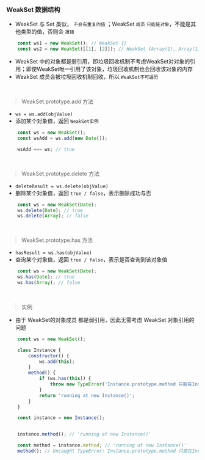 ### WeakSet 数据结构

- WeakSet 与 Set 类似， `不会有重复的值` ；WeakSet `成员` `只能是对象`，不能是其他类型的值，否则会 `报错`
```javascript
    const ws1 = new WeakSet(); // WeakSet {}
    const ws2 = new WeakSet([[1], [2]]); // WeakSet {Array(1), Array(1)}
```
- WeakSet 中的对象都是弱引用，即垃圾回收机制不考虑WeakSet对对象的引用；即使WeakSet唯一引用了该对象，垃圾回收机制也会回收该对象的内存
- WeakSet 成员会被垃圾回收机制回收，所以 `WeakSet不可遍历`

<br>

> WeakSet.prototype.add 方法
- `ws = ws.add(objValue)`
- 添加某个对象值，返回 `WeakSet实例`
```javascript
    const ws = new WeakSet();
    const wsAdd = ws.add(new Date());

    wsAdd === ws; // true
```

<br>

> WeakSet.prototype.delete 方法
- `deleteResult = ws.delete(objValue)`
- 删除某个对象值，返回 `true / false`，表示删除成功与否
```javascript
    const ws = new WeakSet(Date);
    ws.delete(Date); // true
    ws.delete(Array); // false
```

<br>

> WeakSet.prototype.has 方法
- `hasResult = ws.has(objValue)`
- 查询某个对象值，返回 `true / false`，表示是否查询到该对象值
```javascript
    const ws = new WeakSet(Date);
    ws.has(Date); // true
    ws.has(Array); // false
```

<br>

> 实例
- 由于 WeakSet的对象成员 都是弱引用，因此无需考虑 WeakSet 对象引用的问题
```javascript
    const ws = new WeakSet();

    class Instance {
        constructor() {
            ws.add(this);
        }
        method() {
            if (ws.has(this)) {
                throw new TypeError('Instance.prototype.method 只能在Instance实例上调用');
            }
            return 'running at new Instance()';
        }
    }

    const instance = new Instance();


    instance.method(); // 'running at new Instance()'

    const method = instance.method; // 'running at new Instance()'
    method(); // Uncaught TypeError: Instance.prototype.method 只能在Instance实例上调用
```
